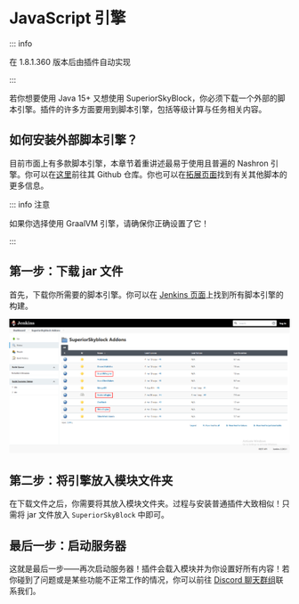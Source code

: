 # JavaScript 引擎

::: info

在 1.8.1.360 版本后由插件自动实现

:::

若你想要使用 Java 15+ 又想使用 SuperiorSkyBlock，你必须下载一个外部的脚本引擎。插件的许多方面要用到脚本引擎，包括等级计算与任务相关内容。

## 如何安装外部脚本引擎？

目前市面上有多款脚本引擎，本章节着重讲述最易于使用且普遍的 Nashron 引擎。你可以在[这里](https://github.com/BG-Software-LLC/SuperiorSkyblock2-NashornEngine/)前往其 Github 仓库。你也可以在[拓展页面](overview.addons.md)找到有关其他脚本的更多信息。

::: info 注意

如果你选择使用 GraalVM 引擎，请确保你正确设置了它！

:::

## 第一步：下载 jar 文件

首先，下载你所需要的脚本引擎。你可以在 [Jenkins 页面](https://hub.bg-software.com/job/SuperiorSkyblock%20Addons/)上找到所有脚本引擎的构建。

![img](images/image.png)

## 第二步：将引擎放入模块文件夹

在下载文件之后，你需要将其放入模块文件夹。过程与安装普通插件大致相似！只需将 jar 文件放入 `SuperiorSkyBlock` 中即可。

## 最后一步：启动服务器

这就是最后一步——再次启动服务器！插件会载入模块并为你设置好所有内容！若你碰到了问题或是某些功能不正常工作的情况，你可以前往 [Discord 聊天群组](https://bg-software.com/discord/)联系我们。
